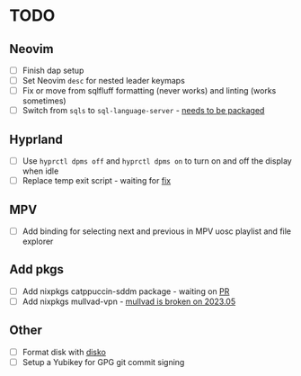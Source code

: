 # TODO

## Neovim

- [ ] Finish dap setup
- [ ] Set Neovim `desc` for nested leader keymaps
- [ ] Fix or move from sqlfluff formatting (never works) and linting (works sometimes)
- [ ] Switch from `sqls` to `sql-language-server` - [needs to be packaged](https://github.com/NixOS/nixpkgs/issues/203887)

## Hyprland

- [ ] Use `hyprctl dpms off` and `hyprctl dpms on` to turn on and off the display when idle
- [ ] Replace temp exit script - waiting for [fix](https://github.com/hyprwm/Hyprland/issues/3558)

## MPV

- [ ] Add binding for selecting next and previous in MPV uosc playlist and file explorer

## Add pkgs

- [ ] Add nixpkgs catppuccin-sddm package - waiting on [PR](https://github.com/NixOS/nixpkgs/pull/255808)
- [ ] Add nixpkgs mullvad-vpn - [mullvad is broken on 2023.05](https://github.com/mullvad/mullvadvpn-app/issues/5075)

## Other

- [ ] Format disk with [disko](https://github.com/nix-community/disko)
- [ ] Setup a Yubikey for GPG git commit signing
